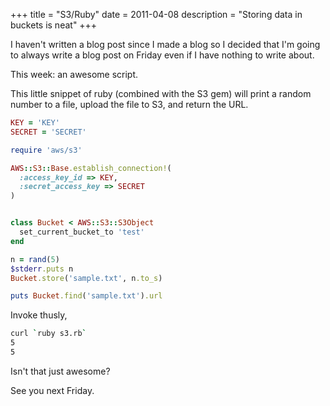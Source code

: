 +++
title = "S3/Ruby"
date = 2011-04-08
description = "Storing data in buckets is neat"
+++

I haven't written a blog post since I made a blog so I decided that I'm going to
always write a blog post on Friday even if I have nothing to write about.

This week: an awesome script.

This little snippet of ruby (combined with the S3 gem) will print a random
number to a file, upload the file to S3, and return the URL.

```ruby
KEY = 'KEY'
SECRET = 'SECRET'

require 'aws/s3'

AWS::S3::Base.establish_connection!(
  :access_key_id => KEY,
  :secret_access_key => SECRET
)


class Bucket < AWS::S3::S3Object
  set_current_bucket_to 'test'
end

n = rand(5)
$stderr.puts n
Bucket.store('sample.txt', n.to_s)

puts Bucket.find('sample.txt').url
```

Invoke thusly,

```sh
curl `ruby s3.rb`
5
5
```

Isn't that just awesome?

See you next Friday.
